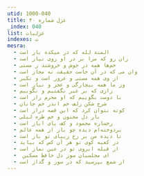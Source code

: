 ```yaml
---
utid: 1000-040
title: غزل شماره ۴۰
_index: 040
list: غزلیات
indexes: ت
mesra:
  - المنة لله که در میکده باز است
  - زان رو که مرا بر در او روی نیاز است
  - خم‌ها همه در جوش و خروشند ز مستی
  - وان می که در آن جاست حقیقت نه مجاز است
  - از وی همه مستی و غرور است و تکبر
  - وز ما همه بیچارگی و عجز و نیاز است
  - رازی که بر غیر نگفتیم و نگوییم
  - با دوست بگوییم که او محرم راز است
  - شرح شکن زلف خم اندر خم جانان
  - کوته نتوان کرد که این قصه دراز است
  - بار دل مجنون و خم طره لیلی
  - رخساره محمود و کف پای ایاز است
  - بردوخته‌ام دیده چو باز از همه عالم
  - تا دیده من بر رخ زیبای تو باز است
  - در کعبه کوی تو هر آن کس که بیاید
  - از قبله ابروی تو در عین نماز است
  - ‌ ای مجلسیان سوز دل حافظ مسکین
  - از شمع بپرسید که در سوز و گداز است
---
```


